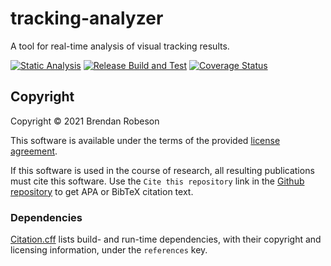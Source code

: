 # tracking-analyzer

A tool for real-time analysis of visual tracking results.

[![Static Analysis](https://github.com/brobeson/tracking-analyzer/actions/workflows/static_analysis.yml/badge.svg)](https://github.com/brobeson/tracking-analyzer/actions/workflows/static_analysis.yml)
[![Release Build and Test](https://github.com/brobeson/tracking-analyzer/actions/workflows/build.yml/badge.svg)](https://github.com/brobeson/tracking-analyzer/actions/workflows/build.yml)
[![Coverage Status](https://coveralls.io/repos/github/brobeson/tracking-analyzer/badge.svg)](https://coveralls.io/github/brobeson/tracking-analyzer)

## Copyright

Copyright © 2021 Brendan Robeson

This software is available under the terms of the provided [license agreement](license).

If this software is used in the course of research, all resulting publications must cite this software.
Use the `Cite this repository` link in the [Github repository](https://github.com/brobeson/tracking-analyzer) to get APA or BibTeX citation text.

### Dependencies

[Citation.cff](citation.cff) lists build- and run-time dependencies, with their copyright and licensing information, under the `references` key.

